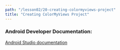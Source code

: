 ```yaml
---
path: "/lesson02/20-creating-colormyviews-project"
title: "Creating ColorMyViews Project"
---
```

<youtube id="uJf3K85ue8E"></youtube>

<h3 id="android-developer-documentation-">Android Developer Documentation:</h3>
<p><a target="_blank" href="http://developer.android.com/tools/studio/index.html">Android Studio documentation</a></p>
